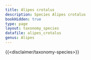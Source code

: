 ```yaml
---
title: Alipes crotalus
description: Species Alipes crotalus
bookHidden: true
type: page
layout: taxonomy_species
datafile: alipes_crotalus
genus: Alipes
---
```


{{<disclaimer/taxonomy-species>}}
